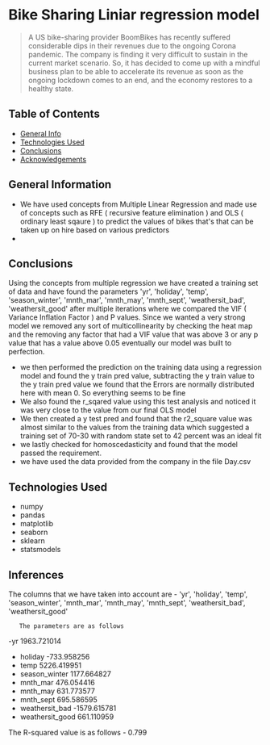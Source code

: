 # Bike Sharing Liniar regression model
> A US bike-sharing provider BoomBikes has recently suffered considerable dips in their revenues due to the ongoing Corona pandemic. The company is finding it very difficult to sustain in the current market scenario. So, it has decided to come up with a mindful business plan to be able to accelerate its revenue as soon as the ongoing lockdown comes to an end, and the economy restores to a healthy state. 




## Table of Contents
* [General Info](#general-information)
* [Technologies Used](#technologies-used)
* [Conclusions](#conclusions)
* [Acknowledgements](#acknowledgements)

<!-- You can include any other section that is pertinent to your problem -->

## General Information

- We have used concepts from Multiple Linear Regression and made use of concepts such as RFE ( recursive feature elimination ) and OLS ( ordinary least sqaure ) to predict the values of bikes that's that can be taken up on hire based on various predictors 
-

<!-- You don't have to answer all the questions - just the ones relevant to your project. -->

## Conclusions
 Using the concepts from multiple regression we have created a training set of data and have found the parameters 'yr', 'holiday', 'temp', 'season_winter', 'mnth_mar',
       'mnth_may', 'mnth_sept', 'weathersit_bad', 'weathersit_good' after multiple iterations where we compared the VIF ( Variance Inflation Factor ) and P values. Since we wanted a very strong model we removed any sort of multicollinearity by checking the heat map and the removing any factor that had a VIF value that was above 3 or any p value that has a value above 0.05 eventually our model was built to perfection. 
      
-  we then performed the prediction on the training data using a regression model and found the y train pred value, subtracting the y train value to the y train pred value we found that the Errors are normally distributed here with mean 0. So everything seems to be fine
- We also found the r_sqared value using this test analysis and noticed it was very close to the value from our final OLS model 
- We then created a y test pred and found that the r2_square value was almost similar to the values from the training data which suggested a training set of 70-30 with random state set to 42 percent was an ideal fit 
-  we lastly checked for homoscedasticity and found that the model passed the requirement. 
- we have used the data provided from the company in the file Day.csv




## Technologies Used
- numpy
- pandas
- matplotlib
- seaborn
- sklearn
- statsmodels


<!-- As the libraries versions keep on changing, it is recommended to mention the version of library used in this project -->

## Inferences
   The columns that we have taken into account are - 'yr', 'holiday', 'temp', 'season_winter', 'mnth_mar',
       'mnth_may', 'mnth_sept', 'weathersit_bad', 'weathersit_good'
       
       The parameters are as follows 
 -yr                 1963.721014
- holiday            -733.958256
- temp               5226.419951
- season_winter      1177.664827
- mnth_mar            476.054416
- mnth_may            631.773577
- mnth_sept           695.586595
- weathersit_bad    -1579.615781
- weathersit_good     661.110959

The  R-squared value is as follows -   0.799



